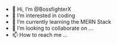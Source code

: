 - 👋 Hi, I’m @BossfighterX
- 👀 I’m interested in coding
- 🌱 I’m currently learning the MERN Stack
- 💞️ I’m looking to collaborate on ...
- 📫 How to reach me ...

<!---
BossfighterX/BossfighterX is a ✨ special ✨ repository because its `README.md` (this file) appears on your GitHub profile.
You can click the Preview link to take a look at your changes.
--->
